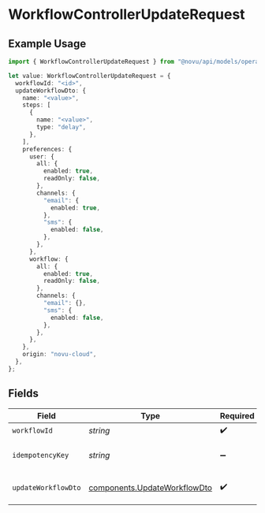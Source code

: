 # WorkflowControllerUpdateRequest

## Example Usage

```typescript
import { WorkflowControllerUpdateRequest } from "@novu/api/models/operations";

let value: WorkflowControllerUpdateRequest = {
  workflowId: "<id>",
  updateWorkflowDto: {
    name: "<value>",
    steps: [
      {
        name: "<value>",
        type: "delay",
      },
    ],
    preferences: {
      user: {
        all: {
          enabled: true,
          readOnly: false,
        },
        channels: {
          "email": {
            enabled: true,
          },
          "sms": {
            enabled: false,
          },
        },
      },
      workflow: {
        all: {
          enabled: true,
          readOnly: false,
        },
        channels: {
          "email": {},
          "sms": {
            enabled: false,
          },
        },
      },
    },
    origin: "novu-cloud",
  },
};
```

## Fields

| Field                                                                        | Type                                                                         | Required                                                                     | Description                                                                  |
| ---------------------------------------------------------------------------- | ---------------------------------------------------------------------------- | ---------------------------------------------------------------------------- | ---------------------------------------------------------------------------- |
| `workflowId`                                                                 | *string*                                                                     | :heavy_check_mark:                                                           | N/A                                                                          |
| `idempotencyKey`                                                             | *string*                                                                     | :heavy_minus_sign:                                                           | A header for idempotency purposes                                            |
| `updateWorkflowDto`                                                          | [components.UpdateWorkflowDto](../../models/components/updateworkflowdto.md) | :heavy_check_mark:                                                           | Workflow update details                                                      |